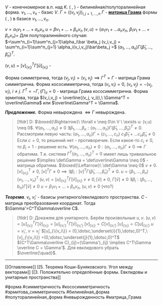$V$ - конечномерное в.п. над $K$.
$(\ ,\ )$ - билинейная/полуторалинейная форма.
$v_1,\dotsc,v_n$ - базис $V$.
$\Gamma = \Big((v_i,v_j)\Big)_{i,j = 1,\dotsc,n}$
$\Gamma$ - <ins>**матрица Грама**</ins> формы $(\ ,\ )$ в базисе $v_1,\dotsc, v_n$.

$v = \alpha_1v_1 + \dotsc + \alpha_nv_n$
$u = \beta v_1 + \dotsc + \beta_nv_n$
$(v,u) = (\alpha_1v_1 + \dotsc \alpha_nv_n,\ \beta_1v_1 + \dotsc + \beta_nv_n) =$
Для полуторалинейного случая:
$=\sum^n_{i=1}\sum^n_{j=1}\alpha_i\bar \beta_j (v_i,v_j) = \sum^n_{i=1}\sum^n_{j=1} \alpha_i(v_i,v_j)\bar\beta_j =$ 
$(\alpha_1,\dotsc, \alpha_n)\Gamma(\bar\beta_1,\dotsc, \bar\beta_n)^T$.

$(v,u)=[v]_{\{v_i\}}^T\Gamma[\bar u]_{\{v_i\}}$ - 

Форма симметрична, тогда $(v_j,v_i)=(v_i,v_j) \implies \Gamma^T = \Gamma$ - матрица Грама симметрична.
Форма кососимметрична, тогда $(v_i,v_i)=0,\ (v_i,v_j)=-(v_j,v_i),\ i \neq j$. $\Gamma^T = -\Gamma, (\Gamma)_{ii}=0$ - матрица Грама кососимметрична.
Форма эрмитова, тогда $(v_i,v_j) = \overline{(v_j, v_i)},\ \Gamma^T = \overline\Gamma$ или $\overline\Gamma^T = \Gamma$.

***Предложение.*** Форма невырождена $\iff \Gamma$ невырождена. 
>[!tldr] D:
>$\boxed{\Rightarrow}\ \forall v \neq 0\in V \ \exists u: (v,u) \neq 0$.
>$\forall (\alpha_1,\dotsc,\alpha_n) \neq 0 \ \exists \beta_1,\dotsc,\beta_n:(\alpha_1\,\dotsc,\alpha_n)\Gamma(\bar\beta_1,\dotsc,\bar\beta_n)^T \neq 0$.
>Рассмотрим левую часть:
>$(\alpha_1,\dotsc,\alpha_n)\Gamma=(c_1,\dotsc,c_n)$
>$c_1\bar\beta_1+\dotsc c_n\bar\beta_n\neq 0$
>Если $c=0$, то решений нет - противоречие.
>Если какое-то $c_i\neq 0$, то $\beta_i = 1$ - решение есть.
>$\forall (\alpha_1,\dotsc, \alpha_n)\neq 0: (\alpha_1,\dotsc,\alpha_n)\Gamma \neq 0 \implies \Gamma$ обратима.
>Т.е. система $\Gamma^T(\alpha_1,\dotsc,\alpha_n)^T = 0$ имеет лишь тривиальное решение $\implies \det\Gamma = \det\overline\Gamma \neq 0$ - матрица обратима.
>$\boxed{\Leftarrow}\ \det\Gamma \neq 0$
>$v \neq 0$. $[v]^T_{\{v_i\}} \neq 0$, $[v]^T\Gamma \neq 0 \implies \exists \beta_i: [v]^T\Gamma(\bar\beta_1,\dotsc,\bar\beta_n)^T \neq 0$.
>$u = (\beta_1,\dotsc,\beta_n)(v_1,\dotsc,v_n)^T$
>$(u,v) = [u]^T_{\{v_i\}}\Gamma[\bar v]_{\{v_i\}}$
>$v \neq 0, [\bar v] \neq 0,\ \Gamma[\bar v]\neq 0$
>$\exists \beta_i: (\beta_1,\dotsc,b_n)\Gamma[\bar v]\neq 0$
>$u=\beta_1v_1+\dotsc +\beta_nv_n,\ (u,v)\neq 0$ (что?)

***Теорема***. $v_i,\ v_i'$ - базисы унитарного/евклидового пространства. $C$ - матрица преобразования координат. Тогда $\Gamma'=C^T\Gamma\overline C$.
>[!tldr] D:
>Докажем для унитарного. Берём произвольные $u,v$.
>$(u,v) = [u]^T_{\{v_i\}}\Gamma[\bar v]_{\{v_i\}} = [u]^T_{\{v_i'\}}\Gamma[\bar v]_{\{v_i'\}}$
>$[v]_{\{v_i\}} = C[v]_{\{v_i'\}}$
>$[u]_{\{v_i\}} = C[u]_{\{v_i'\}}$
>$u = v_i',\ v = v_j'$
>$[u]_{\{v_i\}} = (0,\dotsc,\underset{i}{1},\dotsc,0)^T,\ [v]_{\{v_i\}} =(0,\dotsc,\underset{j}{1},\dotsc,0)^T$
>$(C^T\Gamma\overline C)_{ij}=(\Gamma')_{ij} \implies C^T\Gamma \overline C = \Gamma'$.
>Для евклидового убрать $\overline{\quad}$.

---
[[Оглавление]]
[[5. Теорема Коши-Буняковского. Угол между векторами]]
[[3. Положительно определённые формы. Евклидовы и унитарные пространства]]

#форма 
#симметричность 
#кососимметричность 
#эрмитова_симметричность 
#билинейная_форма 
#полуторалинейная_форма 
#невырожденность 
#матрица_Грама
